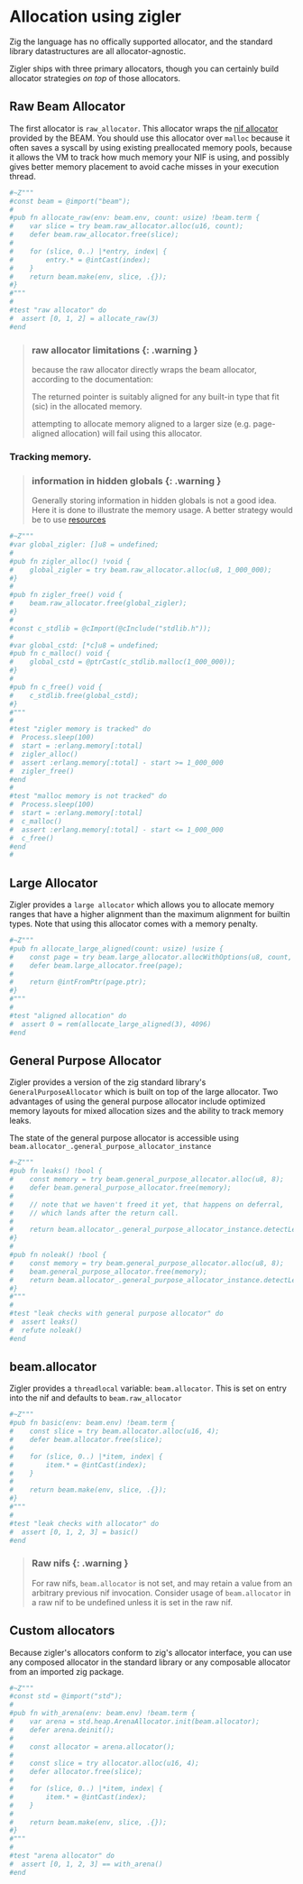 # Allocation using zigler

Zig the language has no offically supported allocator, and the standard library
datastructures are all allocator-agnostic.  

Zigler ships with three primary allocators, though you can certainly build
allocator strategies *on top* of those allocators.

## Raw Beam Allocator

The first allocator is `raw_allocator`.  This allocator wraps the 
[nif allocator](https://www.erlang.org/doc/man/erl_nif.html#enif_alloc) 
provided by the BEAM.  You should use this allocator over `malloc` because it
often saves a syscall by using existing preallocated memory pools, because
it allows the VM to track how much memory your NIF is using, and possibly
gives better memory placement to avoid cache misses in your execution
thread.

```elixir
#~Z"""
#const beam = @import("beam");
#
#pub fn allocate_raw(env: beam.env, count: usize) !beam.term {
#    var slice = try beam.raw_allocator.alloc(u16, count);
#    defer beam.raw_allocator.free(slice);
#
#    for (slice, 0..) |*entry, index| {
#        entry.* = @intCast(index);
#    }
#    return beam.make(env, slice, .{});
#}
#"""
#
#test "raw allocator" do
#  assert [0, 1, 2] = allocate_raw(3)
#end
```

> ### raw allocator limitations {: .warning }
>
> because the raw allocator directly wraps the beam allocator, according to
> the documentation:
>
> The returned pointer is suitably aligned for any built-in type that 
> fit (sic) in the allocated memory.
>
> attempting to allocate memory aligned to a larger size (e.g. page-aligned 
> allocation) will fail using this allocator.

### Tracking memory.

> ### information in hidden globals {: .warning }
>
> Generally storing information in hidden globals is not a good idea.  Here
> it is done to illustrate the memory usage.  A better strategy would be to
> use [resources](5-resources.html)

```elixir
#~Z"""
#var global_zigler: []u8 = undefined;
#
#pub fn zigler_alloc() !void {
#    global_zigler = try beam.raw_allocator.alloc(u8, 1_000_000);
#}
#
#pub fn zigler_free() void {
#    beam.raw_allocator.free(global_zigler);
#}
#
#const c_stdlib = @cImport(@cInclude("stdlib.h"));
#
#var global_cstd: [*c]u8 = undefined;
#pub fn c_malloc() void {
#    global_cstd = @ptrCast(c_stdlib.malloc(1_000_000));
#}
#
#pub fn c_free() void {
#    c_stdlib.free(global_cstd);
#}
#"""
#
#test "zigler memory is tracked" do
#  Process.sleep(100)
#  start = :erlang.memory[:total]
#  zigler_alloc()
#  assert :erlang.memory[:total] - start >= 1_000_000
#  zigler_free()
#end
#
#test "malloc memory is not tracked" do
#  Process.sleep(100)
#  start = :erlang.memory[:total]
#  c_malloc()
#  assert :erlang.memory[:total] - start <= 1_000_000
#  c_free()
#end
#
```

## Large Allocator

Zigler provides a `large allocator` which allows you to allocate memory ranges
that have a higher alignment than the maximum alignment for builtin types.
Note that using this allocator comes with a memory penalty.

```elixir
#~Z"""
#pub fn allocate_large_aligned(count: usize) !usize {
#    const page = try beam.large_allocator.allocWithOptions(u8, count, 4096, null);
#    defer beam.large_allocator.free(page);
#
#    return @intFromPtr(page.ptr);
#}
#"""
#
#test "aligned allocation" do
#  assert 0 = rem(allocate_large_aligned(3), 4096)
#end
```

## General Purpose Allocator

Zigler provides a version of the zig standard library's 
`GeneralPurposeAllocator` which is built on top of the large allocator.  Two 
advantages of using the general purpose allocator include optimized memory 
layouts for mixed allocation sizes and the ability to track memory leaks.

The state of the general purpose allocator is accessible using
`beam.allocator_.general_purpose_allocator_instance`

```elixir
#~Z"""
#pub fn leaks() !bool {
#    const memory = try beam.general_purpose_allocator.alloc(u8, 8);
#    defer beam.general_purpose_allocator.free(memory);
#
#    // note that we haven't freed it yet, that happens on deferral,
#    // which lands after the return call.
#
#    return beam.allocator_.general_purpose_allocator_instance.detectLeaks();
#}
#
#pub fn noleak() !bool {
#    const memory = try beam.general_purpose_allocator.alloc(u8, 8);
#    beam.general_purpose_allocator.free(memory);
#    return beam.allocator_.general_purpose_allocator_instance.detectLeaks();
#}
#"""
#
#test "leak checks with general purpose allocator" do
#  assert leaks()
#  refute noleak()
#end
```

## beam.allocator

Zigler provides a `threadlocal` variable: `beam.allocator`.  This is set on entry
into the nif and defaults to `beam.raw_allocator`

```elixir
#~Z"""
#pub fn basic(env: beam.env) !beam.term {
#    const slice = try beam.allocator.alloc(u16, 4);
#    defer beam.allocator.free(slice);
#
#    for (slice, 0..) |*item, index| {
#        item.* = @intCast(index);
#    }
#
#    return beam.make(env, slice, .{});
#}
#"""
#
#test "leak checks with allocator" do
#  assert [0, 1, 2, 3] = basic()
#end
```

> ### Raw nifs {: .warning }
>
> For raw nifs, `beam.allocator` is not set, and may retain a value from an
> arbitrary previous nif invocation.  Consider usage of `beam.allocator` in a
> raw nif to be undefined unless it is set in the raw nif.

## Custom allocators

Because zigler's allocators conform to zig's allocator interface, you can use
any composed allocator in the standard library or any composable allocator 
from an imported zig package.

```elixir
#~Z"""
#const std = @import("std");
#
#pub fn with_arena(env: beam.env) !beam.term {
#    var arena = std.heap.ArenaAllocator.init(beam.allocator);
#    defer arena.deinit();
#
#    const allocator = arena.allocator();
#
#    const slice = try allocator.alloc(u16, 4);
#    defer allocator.free(slice);
#
#    for (slice, 0..) |*item, index| {
#        item.* = @intCast(index);
#    }
#
#    return beam.make(env, slice, .{});
#}
#"""
#
#test "arena allocator" do
#  assert [0, 1, 2, 3] == with_arena()
#end
```

